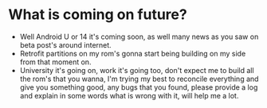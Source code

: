 # What is coming on future?
* Well Android U or 14 it's coming soon, as well many news as you saw on beta post's around internet.
* Retrofit partitions on my rom's gonna start being building on my side from that moment on.
* University it's going on, work it's going too, don't expect me to build all the rom's that you wanna, I'm trying my best to reconcile everything and give you something good, any bugs that you found, please provide a log and explain in some words what is wrong with it, will help me a lot.
